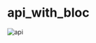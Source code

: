 # api_with_bloc

![api](https://github.com/user-attachments/assets/09387730-dcd8-48a9-afe9-32360e55cd43)
